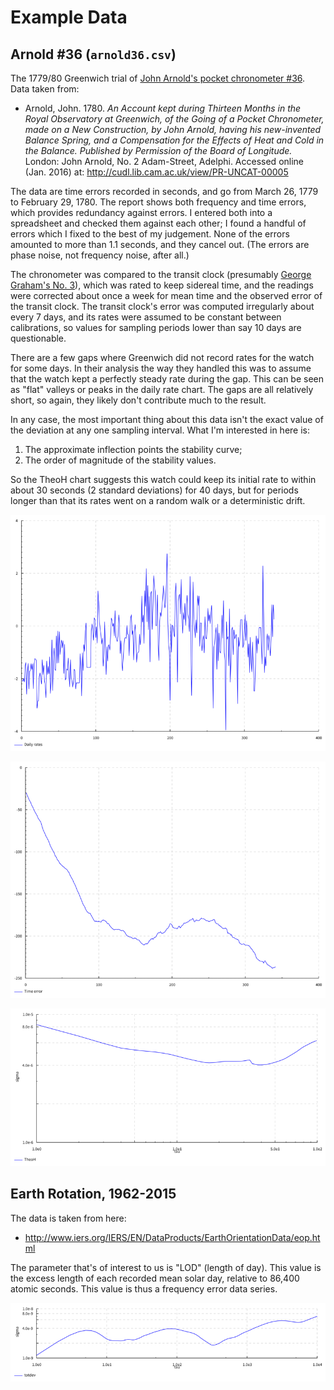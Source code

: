 # Example Data

## Arnold #36 (`arnold36.csv`)

The 1779/80 Greenwich trial of
[John Arnold's pocket chronometer #36](http://collections.rmg.co.uk/collections/objects/207131.html).
Data taken from:

* Arnold, John.  1780.  *An Account kept during Thirteen Months in the
  Royal Observatory at Greenwich, of the Going of a Pocket
  Chronometer, made on a New Construction, by John Arnold, having his
  new-invented Balance Spring, and a Compensation for the Effects of
  Heat and Cold in the Balance.  Published by Permission of the Board
  of Longitude.*  London: John Arnold, No. 2 Adam-Street, Adelphi.
  Accessed online (Jan. 2016) at: http://cudl.lib.cam.ac.uk/view/PR-UNCAT-00005

The data are time errors recorded in seconds, and go from March 26,
1779 to February 29, 1780.  The report shows both frequency and time
errors, which provides redundancy against errors.  I entered both into
a spreadsheet and checked them against each other; I found a handful
of errors which I fixed to the best of my judgement.  None of the
errors amounted to more than 1.1 seconds, and they cancel out.  (The
errors are phase noise, not frequency noise, after all.)

The chronometer was compared to the transit clock (presumably
[George Graham's No. 3](http://collections.rmg.co.uk/collections/objects/203202.html)),
which was rated to keep sidereal time, and the readings were corrected
about once a week for mean time and the observed error of the transit
clock.  The transit clock's error was computed irregularly about every
7 days, and its rates were assumed to be constant between
calibrations, so values for sampling periods lower than say 10 days
are questionable.

There are a few gaps where Greenwich did not record rates for the
watch for some days.  In their analysis the way they handled this was
to assume that the watch kept a perfectly steady rate during the gap.
This can be seen as "flat" valleys or peaks in the daily rate chart.
The gaps are all relatively short, so again, they likely don't
contribute much to the result.

In any case, the most important thing about this data isn't the exact
value of the deviation at any one sampling interval.  What I'm
interested in here is:

1. The approximate inflection points the stability curve;
2. The order of magnitude of the stability values.

So the TheoH chart suggests this watch could keep its initial rate to
within about 30 seconds (2 standard deviations) for 40 days, but for
periods longer than that its rates went on a random walk or a
deterministic drift.

![Arnold #36 daily rates](../images/arnold36_frequency.png)

![Arnold #36 time errors](../images/arnold36_phase.png)

![Arnold #36 TheoH](../images/arnold36_theoh.png)



## Earth Rotation, 1962-2015

The data is taken from here:

* http://www.iers.org/IERS/EN/DataProducts/EarthOrientationData/eop.html

The parameter that's of interest to us is "LOD" (length of day).  This
value is the excess length of each recorded mean solar day, relative
to 86,400 atomic seconds.  This value is thus a frequency error data
series.

![Mean solar day stability (TOTDEV)](../images/earth-1960-2015.png)
